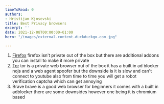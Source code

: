 ```yaml
---
timeToRead: 0
authors:
- Hristijan Kjosevski
title: Best Privacy browsers
excerpt: ''
date: 2021-12-08T00:00:00+01:00
hero: "/images/external-content-duckduckgo-com.jpg"

---
```

1. [Firefox](https://www.mozilla.org/firefox/) firefox isn't private out of the box but there are additional addons you can install to make it more private 
2. [Tor](https://www.torproject.org/) tor is a private web browser out of the box it has a built in ad blocker nojs and a web agent spoofer but the downside is it is slow and can't connect to youtube also from time to time you will get a robot verification captcha which can get annoying 
3. Brave brave is a good web browser for beginners it comes  with a built in adblocker there are some downsides however one being it is chromium based 